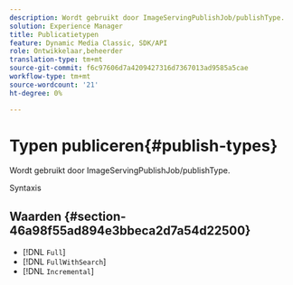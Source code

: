 ```yaml
---
description: Wordt gebruikt door ImageServingPublishJob/publishType.
solution: Experience Manager
title: Publicatietypen
feature: Dynamic Media Classic, SDK/API
role: Ontwikkelaar,beheerder
translation-type: tm+mt
source-git-commit: f6c97606d7a4209427316d7367013ad9585a5cae
workflow-type: tm+mt
source-wordcount: '21'
ht-degree: 0%

---
```



# Typen publiceren{#publish-types}

Wordt gebruikt door ImageServingPublishJob/publishType.

Syntaxis

## Waarden {#section-46a98f55ad894e3bbeca2d7a54d22500}

* [!DNL `Full`]
* [!DNL `FullWithSearch`]
* [!DNL `Incremental`]

